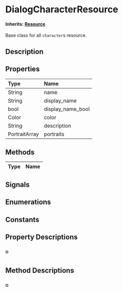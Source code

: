 # DialogCharacterResource

#### **Inherits:** [Resource]()

Base class for all `character`s resource.

## Description

## Properties

| Type | Name |
| :--- | :--- |
| String | name |
| String | display\_name |
| bool | display\_name\_bool |
| Color | color |
| String | description |
| PortraitArray | portraits |

## Methods

| Type | Name |
| :--- | :--- |


## Signals

## Enumerations

## Constants

## Property Descriptions

### ◽

## Method Descriptions

### ◽

